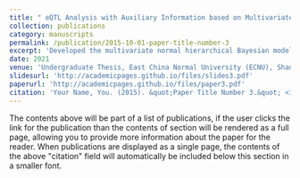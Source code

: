 ```yaml
---
title: " eQTL Analysis with Auxiliary Information based on Multivariate Normal Hierarchical Bayesian Model."
collection: publications
category: manuscripts
permalink: /publication/2015-10-01-paper-title-number-3
excerpt: 'Developed the multivariate normal hierarchical Bayesian model for the eQTL data and proposed both Oracle process and data­-driven process for application, aiming to use auxiliary information to construct a new statistical framework for eQTL analysis to improve the effectiveness of methods on identifying the eQTL effects. '
date: 2021
venue: 'Undergraduate Thesis, East China Normal University (ECNU), Shanghai, China'
slidesurl: 'http://academicpages.github.io/files/slides3.pdf'
paperurl: 'http://academicpages.github.io/files/paper3.pdf'
citation: 'Your Name, You. (2015). &quot;Paper Title Number 3.&quot; <i>Journal 1</i>. 1(3).'
---
```

The contents above will be part of a list of publications, if the user clicks the link for the publication than the contents of section will be rendered as a full page, allowing you to provide more information about the paper for the reader. When publications are displayed as a single page, the contents of the above "citation" field will automatically be included below this section in a smaller font.
